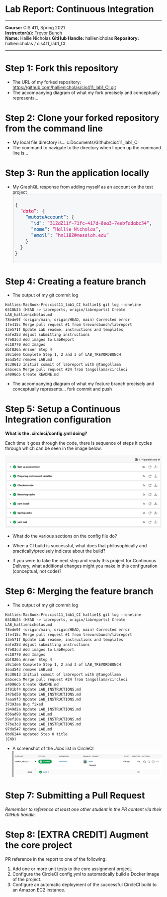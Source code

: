 # Lab Report: Continuous Integration
___
**Course:** CIS 411, Spring 2021  
**Instructor(s):** [Trevor Bunch](https://github.com/trevordbunch)  
**Name:** Hallie Nicholas 
**GitHub Handle:** hallienicholas 
**Repository:** hallienicholas /
cis411_lab1_CI
___

# Step 1: Fork this repository
- The URL of my forked repository: https://github.com/hallienicholas/cis411_lab1_CI.git
- The accompanying diagram of what my fork precisely and conceptually represents...

# Step 2: Clone your forked repository from the command line  
- My local file directory is... c:Documents/Github/cis411_lab1_CI
- The command to navigate to the directory when I open up the command line is...

# Step 3: Run the application locally
- My GraphQL response from adding myself as an account on the test project
![GraphQL Response](../assets/GraphQL.png)

# Step 4: Creating a feature branch
- The output of my git commit log
```
Hallies-MacBook-Pro:cis411_lab1_CI hallie1$ git log --oneline
6518b25 (HEAD -> labreports, origin/labreports) Create LAB_hallienicholas.md
78ede9f (origin/main, origin/HEAD, main) Corrected error
1fe415c Merge pull request #1 from trevordbunch/labreport
13e571f Update Lab readme, instructions and templates
eafe253 Adjust submitting instructions
47e83cd Add images to LabReport
ec18770 Add Images
dbf826a Answer Step 4
a9c1de6 Complete Step 1, 2 and 3 of LAB_TREVORDBUNCH
1ead543 remove LAB.md
8c38613 Initial commit of labreport with @tangollama
dabceca Merge pull request #24 from tangollama/circleci
a4096db Create README.md
```
- The accompanying diagram of what my feature branch precisely and conceptually represents... fork commit and push

# Step 5: Setup a Continuous Integration configuration

**What is the .circleci/config.yml doing?**
  
Each time it goes through the code, there is sequence of steps it cycles through which can be seen in the image below.

![Config.yml Sequence](../assets/yml_sequence.png)

- What do the various sections on the config file do?  
   

- When a CI build is successful, what does that philosophically and practically/precisely indicate about the build?  
   

- If you were to take the next step and ready this project for Continuous Delivery, what additional changes might you make in this configuration (conceptual, not code)?  
   

# Step 6: Merging the feature branch
* The output of my git commit log
```
Hallies-MacBook-Pro:cis411_lab1_CI hallie1$ git log --oneline
6518b25 (HEAD -> labreports, origin/labreports) Create LAB_hallienicholas.md
78ede9f (origin/main, origin/HEAD, main) Corrected error
1fe415c Merge pull request #1 from trevordbunch/labreport
13e571f Update Lab readme, instructions and templates
eafe253 Adjust submitting instructions
47e83cd Add images to LabReport
ec18770 Add Images
dbf826a Answer Step 4
a9c1de6 Complete Step 1, 2 and 3 of LAB_TREVORDBUNCH
1ead543 remove LAB.md
8c38613 Initial commit of labreport with @tangollama
dabceca Merge pull request #24 from tangollama/circleci
a4096db Create README.md
2f01bf4 Update LAB_INSTRUCTIONS.md
347bd50 Update LAB_INSTRUCTIONS.md
7aaa9f3 Update LAB_INSTRUCTIONS.md
37393ae Bug fixed
1949d2a Update LAB_INSTRUCTIONS.md
d36ad90 Update LAB.md
59ef18a Update LAB_INSTRUCTIONS.md
37be3c8 Update LAB_INSTRUCTIONS.md
97da547 Update LAB.md
0bd6244 updated Step 0 title
(END)
```

* A screenshot of the _Jobs_ list in CircleCI
![CircleCI Success](../assets/circle_ci.png)

# Step 7: Submitting a Pull Request
_Remember to reference at least one other student in the PR content via their GitHub handle._



# Step 8: [EXTRA CREDIT] Augment the core project
PR reference in the report to one of the following:
1. Add one or more unit tests to the core assignment project. 
2. Configure the CircleCI config.yml to automatically build a Docker image of the project.
3. Configure an automatic deployment of the successful CircleCI build to an Amazon EC2 instance.
